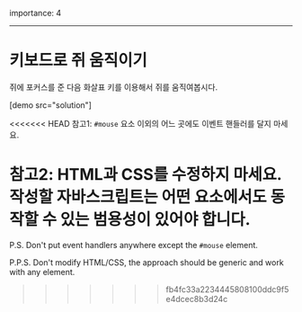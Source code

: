 importance: 4

---

# 키보드로 쥐 움직이기

쥐에 포커스를 준 다음 화살표 키를 이용해서 쥐를 움직여봅시다.

[demo src="solution"]

<<<<<<< HEAD
참고1: `#mouse` 요소 이외의 어느 곳에도 이벤트 핸들러를 달지 마세요.

참고2: HTML과 CSS를 수정하지 마세요. 작성할 자바스크립트는 어떤 요소에서도 동작할 수 있는 범용성이 있어야 합니다.
=======
P.S. Don't put event handlers anywhere except the `#mouse` element.

P.P.S. Don't modify HTML/CSS, the approach should be generic and work with any element.
>>>>>>> fb4fc33a2234445808100ddc9f5e4dcec8b3d24c
